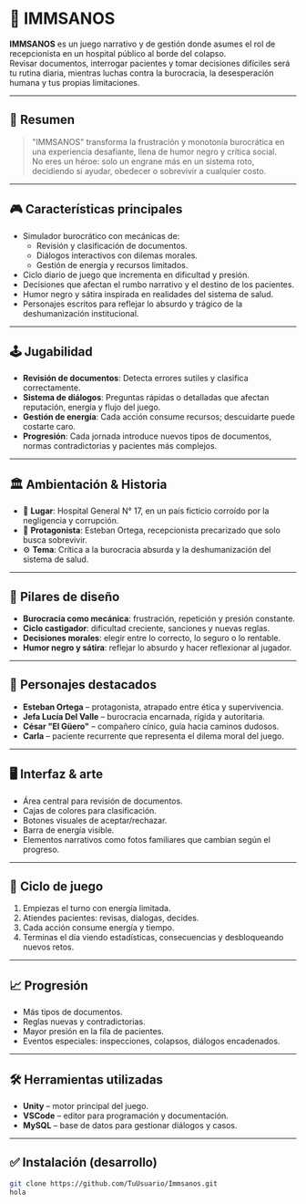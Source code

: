 # 🏥 IMMSANOS

**IMMSANOS** es un juego narrativo y de gestión donde asumes el rol de recepcionista en un hospital público al borde del colapso.  
Revisar documentos, interrogar pacientes y tomar decisiones difíciles será tu rutina diaria, mientras luchas contra la burocracia, la desesperación humana y tus propias limitaciones.

---

## 📜 Resumen

> "IMMSANOS" transforma la frustración y monotonía burocrática en una experiencia desafiante, llena de humor negro y crítica social.  
> No eres un héroe: solo un engrane más en un sistema roto, decidiendo si ayudar, obedecer o sobrevivir a cualquier costo.

---

## 🎮 Características principales

- Simulador burocrático con mecánicas de:
  - Revisión y clasificación de documentos.
  - Diálogos interactivos con dilemas morales.
  - Gestión de energía y recursos limitados.
- Ciclo diario de juego que incrementa en dificultad y presión.
- Decisiones que afectan el rumbo narrativo y el destino de los pacientes.
- Humor negro y sátira inspirada en realidades del sistema de salud.
- Personajes escritos para reflejar lo absurdo y trágico de la deshumanización institucional.

---

## 🕹 Jugabilidad

- **Revisión de documentos**: Detecta errores sutiles y clasifica correctamente.
- **Sistema de diálogos**: Preguntas rápidas o detalladas que afectan reputación, energía y flujo del juego.
- **Gestión de energía**: Cada acción consume recursos; descuidarte puede costarte caro.
- **Progresión**: Cada jornada introduce nuevos tipos de documentos, normas contradictorias y pacientes más complejos.

---

## 🏛 Ambientación & Historia

- 📍 **Lugar**: Hospital General N° 17, en un país ficticio corroído por la negligencia y corrupción.
- 👤 **Protagonista**: Esteban Ortega, recepcionista precarizado que solo busca sobrevivir.
- ⚙ **Tema**: Crítica a la burocracia absurda y la deshumanización del sistema de salud.

---

## 📌 Pilares de diseño

- **Burocracia como mecánica**: frustración, repetición y presión constante.
- **Ciclo castigador**: dificultad creciente, sanciones y nuevas reglas.
- **Decisiones morales**: elegir entre lo correcto, lo seguro o lo rentable.
- **Humor negro y sátira**: reflejar lo absurdo y hacer reflexionar al jugador.

---

## 🧩 Personajes destacados

- **Esteban Ortega** – protagonista, atrapado entre ética y supervivencia.
- **Jefa Lucía Del Valle** – burocracia encarnada, rígida y autoritaria.
- **César "El Güero"** – compañero cínico, guía hacia caminos dudosos.
- **Carla** – paciente recurrente que representa el dilema moral del juego.

---

## 🖥 Interfaz & arte

- Área central para revisión de documentos.
- Cajas de colores para clasificación.
- Botones visuales de aceptar/rechazar.
- Barra de energía visible.
- Elementos narrativos como fotos familiares que cambian según el progreso.

---

## 🔄 Ciclo de juego

1. Empiezas el turno con energía limitada.
2. Atiendes pacientes: revisas, dialogas, decides.
3. Cada acción consume energía y tiempo.
4. Terminas el día viendo estadísticas, consecuencias y desbloqueando nuevos retos.

---

## 📈 Progresión

- Más tipos de documentos.
- Reglas nuevas y contradictorias.
- Mayor presión en la fila de pacientes.
- Eventos especiales: inspecciones, colapsos, diálogos encadenados.

---

## 🛠 Herramientas utilizadas

- **Unity** – motor principal del juego.
- **VSCode** – editor para programación y documentación.
- **MySQL** – base de datos para gestionar diálogos y casos.

---

## ✅ Instalación (desarrollo)

```bash
git clone https://github.com/TuUsuario/Immsanos.git
hola

